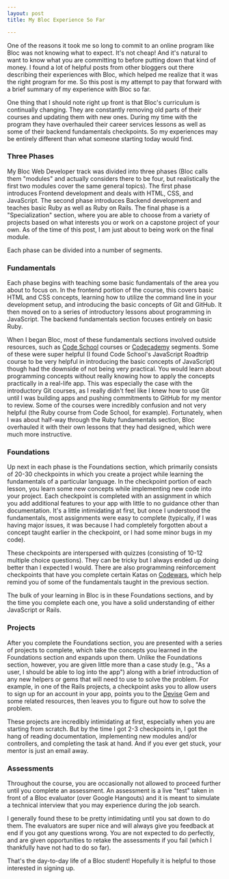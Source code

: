 ```yaml
---
layout: post
title: My Bloc Experience So Far

---
```


One of the reasons it took me so long to commit to an online program like Bloc was not knowing what to expect. It's not cheap! And it's natural to want to know what you are committing to before putting down that kind of money. I found a lot of helpful posts from other bloggers out there describing their experiences with Bloc, which helped me realize that it was the right program for me. So this post is my attempt to pay that forward with a brief summary of my experience with Bloc so far.

One thing that I should note right up front is that Bloc's curriculum is continually changing. They are constantly removing old parts of their courses and updating them with new ones. During my time with the program they have overhauled their career services lessons as well as some of their backend fundamentals checkpoints. So my experiences may be entirely different than what someone starting today would find.

### Three Phases

My Bloc Web Developer track was divided into three phases (Bloc calls them "modules" and actually considers there to be four, but realistically the first two modules cover the same general topics).  The first phase introduces Frontend development and deals with HTML, CSS, and JavaScript.  The second phase introduces Backend development and teaches basic Ruby as well as Ruby on Rails.  The final phase is a "Specialization" section, where you are able to choose from a variety of projects based on what interests you or work on a capstone project of your own. As of the time of this post, I am just about to being work on the final module.

Each phase can be divided into a number of segments.

### Fundamentals

Each phase begins with teaching some basic fundamentals of the area you about to focus on. In the frontend portion of the course, this covers basic HTML and CSS concepts, learning how to utilize the command line in your development setup, and introducing the basic concepts of Git and GitHub. It then moved on to a series of introductory lessons about programming in JavaScript. The backend fundamentals section focuses entirely on basic Ruby.

When I began Bloc, most of these fundamentals sections involved outside resources, such as [Code School](https://www.codeschool.com/) courses or [Codecademy](http://www.codecademy.com) segments. Some of these were super helpful (I found Code School's JavaScript Roadtrip course to be very helpful in introducing the basic concepts of JavaScript) though had the downside of not being very practical. You would learn about programming concepts without really knowing how to apply the concepts practically in a real-life app. This was especially the case with the introductory Git courses, as I really didn't feel like I knew how to use Git until I was building apps and pushing commitments to GitHub for my mentor to review. Some of the courses were incredibly confusion and not very helpful (the Ruby course from Code School, for example). Fortunately, when I was about half-way through the Ruby fundamentals section, Bloc overhauled it with their own lessons that they had designed, which were much more instructive.

### Foundations

Up next in each phase is the Foundations section, which primarily consists of 20-30 checkpoints in which you create a project while learning the fundamentals of a particular language. In the checkpoint portion of each lesson, you learn some new concepts while implementing new code into your project. Each checkpoint is completed with an assignment in which you add additional features to your app with little to no guidance other than documentation. It's a little intimidating at first, but once I understood the fundamentals, most assignments were easy to complete (typically, if I was having major issues, it was because I had completely forgotten about a concept taught earlier in the checkpoint, or I had some minor bugs in my code).

These checkpoints are interspersed with quizzes (consisting of 10-12 multiple choice questions).  They can be tricky but I always ended up doing better than I expected I would. There are also programming reinforcement checkpoints that have you complete certain Katas on [Codewars](https://www.codewars.com), which help remind you of some of the fundamentals taught in the previous section.

The bulk of your learning in Bloc is in these Foundations sections, and by the time you complete each one, you have a solid understanding of either JavaScript or Rails.

### Projects

After you complete the Foundations section, you are presented with a series of projects to complete, which take the concepts you learned in the Foundations section and expands upon them. Unlike the Foundations section, however, you are given little more than a case study (e.g., "As a user, I should be able to log into the app") along with a brief introduction of any new helpers or gems that will need to use to solve the problem.  For example, in one of the Rails projects, a checkpoint asks you to allow users to sign up for an account in your app, points you to the [Devise](https://github.com/plataformatec/devise) Gem and some related resources, then leaves you to figure out how to solve the problem.

These projects are incredibly intimidating at first, especially when you are starting from scratch.  But by the time I got 2-3 checkpoints in, I got the hang of reading documentation, implementing new modules and/or controllers, and completing the task at hand. And if you ever get stuck, your mentor is just an email away.

### Assessments

Throughout the course, you are occasionally not allowed to proceed further until you complete an assessment. An assessment is a live "test" taken in front of a Bloc evaluator (over Google Hangouts) and it is meant to simulate a technical interview that you may experience during the job search.

I generally found these to be pretty intimidating until you sat down to do them.  The evaluators are super nice and will always give you feedback at end if you got any questions wrong. You are not expected to do perfectly, and are given opportunities to retake the assessments if you fail (which I thankfully have not had to do so far).

That's the day-to-day life of a Bloc student! Hopefully it is helpful to those interested in signing up.
